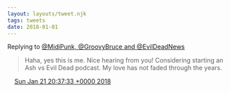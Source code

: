 ```yaml
---
layout: layouts/tweet.njk
tags: tweets
date: 2018-01-01
---
```


Replying to [@MidiPunk, @GroovyBruce and @EvilDeadNews](https://twitter.com/MidiPunk/status/955177081968693249)

> Haha, yes this is me\. Nice hearing from you\! Considering starting an Ash vs Evil Dead podcast\. My love has not faded through the years\.

<img src="../../media/tweet.ico" width="12" /> [Sun Jan 21 20:37:33 +0000 2018](https://twitter.com/timwasson/status/955177567606247424)